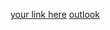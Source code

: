 [your link here](https://codesandbox.io/p/github/khushikarhana/devtown-projects/main?file=/index.html:1,1&workspaceId=8ffb4014-9f94-4448-b314-ab43e5e9d9ba)
[outlook](file:///C:/Users/KHUSHI/OneDrive/index.html)
